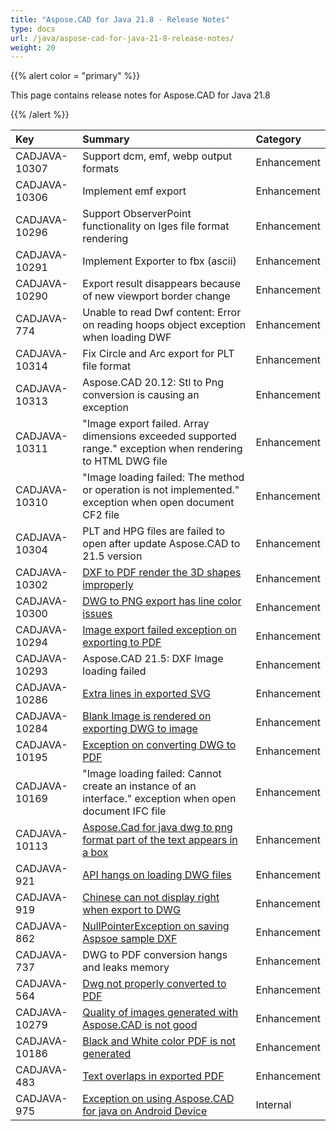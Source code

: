 ```yaml
---
title: "Aspose.CAD for Java 21.8 - Release Notes"
type: docs
url: /java/aspose-cad-for-java-21-8-release-notes/
weight: 20
---
```


{{% alert color = "primary" %}}

This page contains release notes for Aspose.CAD for Java 21.8

{{% /alert %}}


|**Key**|**Summary**|**Category**|
| :- | :- | :- |
| CADJAVA-10307 | Support  dcm, emf, webp output formats | Enhancement |
| CADJAVA-10306 | Implement emf export | Enhancement |
| CADJAVA-10296 | Support ObserverPoint functionality on Iges file format rendering | Enhancement |
| CADJAVA-10291 | Implement Exporter to fbx (ascii) | Enhancement |
| CADJAVA-10290 | Export result disappears because of new viewport border change | Enhancement |
| CADJAVA-774 | Unable to read Dwf content: Error on reading hoops object exception when loading DWF | Enhancement |
| CADJAVA-10314 | Fix Circle and Arc export for PLT file format | Enhancement |
| CADJAVA-10313 | Aspose.CAD 20.12: Stl to Png conversion is causing an exception | Enhancement |
| CADJAVA-10311 | "Image export failed. Array dimensions exceeded supported range." exception when rendering to HTML DWG file | Enhancement |
| CADJAVA-10310 | "Image loading failed: The method or operation is not implemented." exception when open document CF2 file | Enhancement |
| CADJAVA-10304 | PLT and HPG files are failed to open after update Aspose.CAD to 21.5 version | Enhancement |
| CADJAVA-10302 | [DXF to PDF render the 3D shapes improperly](https://forum.aspose.com/t/how-to-hide-viewport-frame/230560/3) | Enhancement |
| CADJAVA-10300 | [DWG to PNG export has line color issues](https://forum.aspose.com/t/dwg-to-png-export-help/230919) | Enhancement |
| CADJAVA-10294 | [Image export failed exception on exporting to PDF](https://forum.aspose.com/t/dwg-to-pdf-image-export-failed-with-exception-the-format-of-the-input-string-is-incorrect/231514) | Enhancement |
| CADJAVA-10293 | Aspose.CAD 21.5: DXF Image loading failed | Enhancement |
| CADJAVA-10286 | [Extra lines in exported SVG](https://forum.aspose.com/t/extra-lines-in-picture/232295/4) | Enhancement |
| CADJAVA-10284 | [Blank Image is rendered on exporting DWG to image](https://forum.aspose.com/t/jpg-converted-from-dwg-is-blank/232932) | Enhancement |
| CADJAVA-10195 | [Exception on converting DWG to PDF](https://forum.aspose.com/t/error-while-converting-color-dwg-to-pdf-useobjectcolor-mode/231576) | Enhancement |
| CADJAVA-10169 | "Image loading failed: Cannot create an instance of an interface." exception when open document IFC file | Enhancement |
| CADJAVA-10113 | [Aspose.Cad for java dwg to png format part of the text appears in a box](https://forum.aspose.com/t/aspose-cad-for-java-dwg-png/227669) | Enhancement |
| CADJAVA-921 | [API hangs on loading DWG files]( https://forum.aspose.com/t/cannot-load-dwg-file/222608) | Enhancement |
| CADJAVA-919 | [Chinese can not display right when export to DWG](https://forum.aspose.com/t/chinese-can-not-display-right-when-export-to-dwg/222471) | Enhancement |
| CADJAVA-862 | [NullPointerException on saving Aspsoe sample DXF](https://forum.aspose.com/t/saving-dxf-file-gives-error/219470) | Enhancement |
| CADJAVA-737 | DWG to PDF conversion hangs and leaks memory | Enhancement |
| CADJAVA-564 | [Dwg not properly converted to PDF](https://forum.aspose.com/t/aspose-cad-for-java/203657) | Enhancement |
| CADJAVA-10279 | [Quality of images generated with Aspose.CAD is not good](https://forum.aspose.com/t/quality-of-generated-images-is-low-lines-are-not-rendered-fine/232598/3) | Enhancement |
| CADJAVA-10186 | [Black and White color PDF is not generated](https://forum.aspose.com/t/urgent-hpgl-glfiles-support/231137) | Enhancement |
| CADJAVA-483 | [Text overlaps in exported PDF](https://forum.aspose.com/t/aspose-cad-dwg-pdf/195143) | Enhancement |
| CADJAVA-975 | [Exception on using Aspose.CAD for java on Android Device](https://forum.aspose.com/t/aspose-cad-for-java-on-android-device/224744) | Internal |
